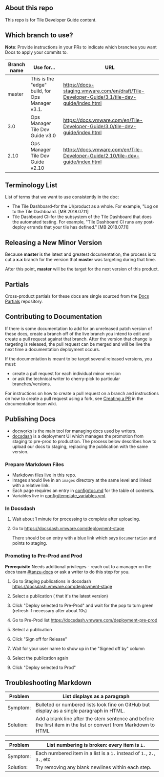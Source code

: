 ## About this repo

This repo is for Tile Developer Guide content.

## Which branch to use?

**Note**: Provide instructions in your PRs to indicate which branches you want Docs to apply your commits to.

| Branch name | Use for… | URL |
|-------------| ---------|-----|
| master      | This is the "edge" build, for Ops Manager v3.1. | https://docs-staging.vmware.com/en/draft/Tile-Developer-Guide/3.1/tile-dev-guide/index.html |
| 3.0       | Ops Manager Tile Dev Guide v3.0  | https://docs.vmware.com/en/Tile-Developer-Guide/3.0/tile-dev-guide/index.html |
| 2.10      | Ops Manager Tile Dev Guide v2.10 | https://docs.vmware.com/en/Tile-Developer-Guide/2.10/tile-dev-guide/index.html |


## Terminology List

List of terms that we want to use consistently in the doc:

+ The Tile Dashboard–for the UI/product as a whole. For example, "Log on to the Tile Dashboard. [MB 2018.07.11]
+ Tile Dashboard CI–for the subsystem of the Tile Dashboard that does the automated testing. For example, "Tile Dashboard CI runs any post-deploy errands that your tile has defined." [MB 2018.07.11]

## Releasing a New Minor Version

Because **master** is the latest and greatest documentation, the process is to cut a **x.x** branch
for the version that **master** was targeting during that time.

After this point, **master** will be the target for the next version of this product.

## Partials

Cross-product partials for these docs are single sourced from the [Docs Partials](https://github.com/pivotal-cf/docs-partials) repository.

## Contributing to Documentation

If there is some documentation to add for an unreleased patch version of these docs, create a branch off of the live branch
you intend to edit and create a pull request against that branch.
After the version that change is targeting is released, the pull request can be merged and will be live
the next time a documentation deployment occurs.

If the documentation is meant to be target several released versions, you must:

- create a pull request for each individual minor version
- or ask the technical writer to cherry-pick to particular branches/versions.

For instructions on how to create a pull request on a branch and instructions on how to create a
pull request using a fork, see
[Creating a PR](https://docs-wiki.sc2-04-pcf1-apps.oc.vmware.com/wiki/external/create-pr.html)
in the documentation team wiki.

## Publishing Docs

- [docworks](https://docworks.vmware.com/) is the main tool for managing docs used by writers.
- [docsdash](https://docsdash.vmware.com/) is a deployment UI which manages the promotion from
staging to pre-prod to production. The process below describes how to upload our docs to staging,
replacing the publication with the same version.

### Prepare Markdown Files

- Markdown files live in this repo.
- Images should live in an `images` directory at the same level and linked with a relative link.
- Each page requires an entry in [config/toc.md](config/toc.md) for the table of contents.
- Variables live in [config/template_variables.yml](config/template_variables.yml).

### In Docsdash

1. Wait about 1 minute for processing to complete after uploading.
2. Go to https://docsdash.vmware.com/deployment-stage

   There should be an entry with a blue link which says `Documentation` and points to staging.

### Promoting to Pre-Prod and Prod

**Prerequisite** Needs additional privileges - reach out to a manager on the docs team [#tanzu-docs](https://vmware.slack.com/archives/C055V2M0H) or ask a writer to do this step for you.

1. Go to Staging publications in docsdash
  https://docsdash.vmware.com/deployment-stage

2. Select a publication ( that it's the latest version)

3. Click "Deploy selected to Pre-Prod" and wait for the pop to turn green (refresh if necessary after about 10s)

4. Go to Pre-Prod list
  https://docsdash.vmware.com/deployment-pre-prod

5. Select a publication

6. Click "Sign off for Release"

7. Wait for your user name to show up in the "Signed off by" column

8. Select the publication again

9. Click "Deploy selected to Prod"

## Troubleshooting Markdown

| Problem | List displays as a paragraph |
|---------|-----------|
| Symptom:| Bulleted or numbered lists look fine on GitHub but display as a single paragraph in HTML.|
| Solution: | Add a blank line after the stem sentence and before the first item in the list or convert from Markdown to HTML|

| Problem | List numbering is broken: every item is `1.` |
|---------|-----------|
| Symptom:| Each numbered item in a list is a `1.` instead of `1.`, `2.`, `3.`, etc|
| Solution: | Try removing any blank newlines within each step.|
